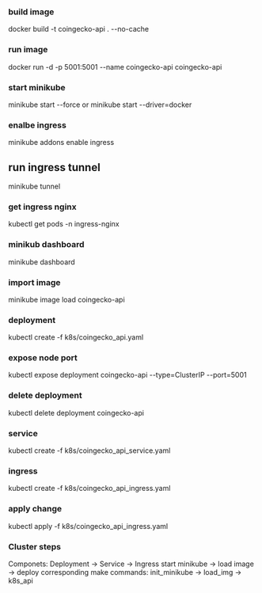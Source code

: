 ### build image 
docker build -t coingecko-api . --no-cache

### run image
docker run -d -p 5001:5001 --name coingecko-api coingecko-api

### start minikube
minikube start --force
or
minikube start --driver=docker

### enalbe ingress
minikube addons enable ingress

## run ingress tunnel 
minikube tunnel

### get ingress nginx
kubectl get pods -n ingress-nginx

### minikub dashboard
minikube dashboard

### import image
minikube image load coingecko-api

### deployment
kubectl create -f k8s/coingecko_api.yaml

### expose node port
kubectl expose deployment coingecko-api --type=ClusterIP --port=5001

### delete deployment
kubectl delete deployment coingecko-api

### service
kubectl create -f k8s/coingecko_api_service.yaml

### ingress
kubectl create -f k8s/coingecko_api_ingress.yaml

### apply change
kubectl apply -f k8s/coingecko_api_ingress.yaml


### Cluster steps
Componets: Deployment -> Service -> Ingress
start minikube -> load image -> deploy
corresponding make commands: init_minikube -> load_img -> k8s_api